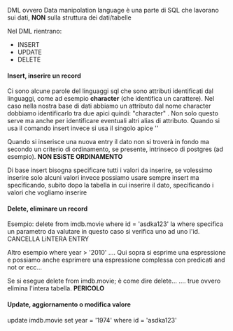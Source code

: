 DML ovvero Data manipolation language è una parte di SQL che lavorano sui dati, **NON** sulla struttura dei dati/tabelle

Nel DML rientrano:
- INSERT
- UPDATE
- DELETE


#### Insert, inserire un record
Ci sono alcune parole del linguaggi sql che sono attributi identificati dal linguaggi, come ad esempio **character** (che identifica un  carattere). Nel caso nella nostra base di dati abbiamo un attributo dal nome character dobbiamo identificarlo tra due apici quindi: "character" . Non solo questo serve ma anche per identificare eventuali altri alias di attributo.
Quando si usa il comando insert invece si usa il singolo apice ''

Quando si inserisce una nuova entry il dato non si troverà in fondo ma secondo un criterio di ordinamento, se presente, intrinseco di postgres (ad esempio).
**NON ESiSTE ORDINAMENTO**

Di base insert bisogna specificare tutti i valori da inserire, se volessimo inserire solo alcuni valori invece possiamo usare sempre insert ma specificando, subito dopo la tabella in cui inserire il dato, specificando i valori che vogliamo inserire

#### Delete, eliminare un record
Esempio:
delete from imdb.movie where id = 'asdka123'
la where specifica un parametro da valutare in questo caso si verifica uno ad uno l'id. CANCELLA LiNTERA ENTRY

Altro esempio
where year > '2010' ....
Qui sopra si esprime una espressione e possiamo anche esprimere una espressione complessa con predicati and not or ecc...

Se si esegue 
delete from imdb.movie;
è come dire delete... .... true ovvero elimina l'intera tabella. **PERICOLO**


#### Update, aggiornamento o modifica valore
update imdb.movie set year = '1974' where id = 'asdka123'
